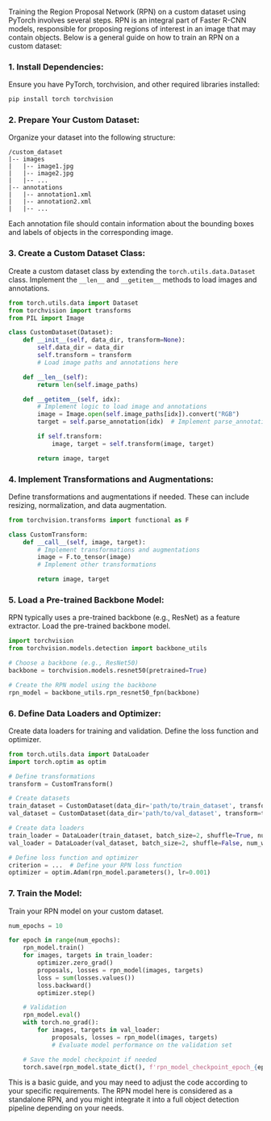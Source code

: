 Training the Region Proposal Network (RPN) on a custom dataset using PyTorch involves several steps. RPN is an integral part of Faster R-CNN models, responsible for proposing regions of interest in an image that may contain objects. Below is a general guide on how to train an RPN on a custom dataset:

### 1. Install Dependencies:
Ensure you have PyTorch, torchvision, and other required libraries installed:

```bash
pip install torch torchvision
```

### 2. Prepare Your Custom Dataset:
Organize your dataset into the following structure:

```
/custom_dataset
|-- images
|   |-- image1.jpg
|   |-- image2.jpg
|   |-- ...
|-- annotations
|   |-- annotation1.xml
|   |-- annotation2.xml
|   |-- ...
```

Each annotation file should contain information about the bounding boxes and labels of objects in the corresponding image.

### 3. Create a Custom Dataset Class:
Create a custom dataset class by extending the `torch.utils.data.Dataset` class. Implement the `__len__` and `__getitem__` methods to load images and annotations.

```python
from torch.utils.data import Dataset
from torchvision import transforms
from PIL import Image

class CustomDataset(Dataset):
    def __init__(self, data_dir, transform=None):
        self.data_dir = data_dir
        self.transform = transform
        # Load image paths and annotations here

    def __len__(self):
        return len(self.image_paths)

    def __getitem__(self, idx):
        # Implement logic to load image and annotations
        image = Image.open(self.image_paths[idx]).convert("RGB")
        target = self.parse_annotation(idx)  # Implement parse_annotation method

        if self.transform:
            image, target = self.transform(image, target)

        return image, target
```

### 4. Implement Transformations and Augmentations:
Define transformations and augmentations if needed. These can include resizing, normalization, and data augmentation.

```python
from torchvision.transforms import functional as F

class CustomTransform:
    def __call__(self, image, target):
        # Implement transformations and augmentations
        image = F.to_tensor(image)
        # Implement other transformations

        return image, target
```

### 5. Load a Pre-trained Backbone Model:
RPN typically uses a pre-trained backbone (e.g., ResNet) as a feature extractor. Load the pre-trained backbone model.

```python
import torchvision
from torchvision.models.detection import backbone_utils

# Choose a backbone (e.g., ResNet50)
backbone = torchvision.models.resnet50(pretrained=True)

# Create the RPN model using the backbone
rpn_model = backbone_utils.rpn_resnet50_fpn(backbone)
```

### 6. Define Data Loaders and Optimizer:
Create data loaders for training and validation. Define the loss function and optimizer.

```python
from torch.utils.data import DataLoader
import torch.optim as optim

# Define transformations
transform = CustomTransform()

# Create datasets
train_dataset = CustomDataset(data_dir='path/to/train_dataset', transform=transform)
val_dataset = CustomDataset(data_dir='path/to/val_dataset', transform=transform)

# Create data loaders
train_loader = DataLoader(train_dataset, batch_size=2, shuffle=True, num_workers=4)
val_loader = DataLoader(val_dataset, batch_size=2, shuffle=False, num_workers=4)

# Define loss function and optimizer
criterion = ...  # Define your RPN loss function
optimizer = optim.Adam(rpn_model.parameters(), lr=0.001)
```

### 7. Train the Model:
Train your RPN model on your custom dataset.

```python
num_epochs = 10

for epoch in range(num_epochs):
    rpn_model.train()
    for images, targets in train_loader:
        optimizer.zero_grad()
        proposals, losses = rpn_model(images, targets)
        loss = sum(losses.values())
        loss.backward()
        optimizer.step()

    # Validation
    rpn_model.eval()
    with torch.no_grad():
        for images, targets in val_loader:
            proposals, losses = rpn_model(images, targets)
            # Evaluate model performance on the validation set

    # Save the model checkpoint if needed
    torch.save(rpn_model.state_dict(), f'rpn_model_checkpoint_epoch_{epoch}.pth')
```

This is a basic guide, and you may need to adjust the code according to your specific requirements. The RPN model here is considered as a standalone RPN, and you might integrate it into a full object detection pipeline depending on your needs.
